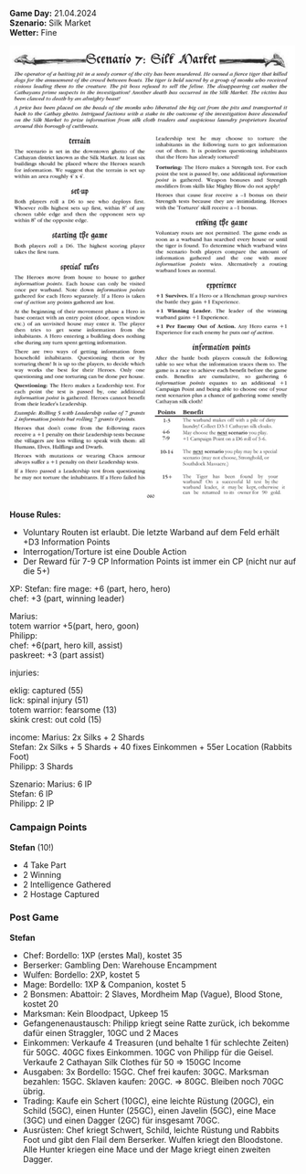 **Game Day:** 21.04.2024  
**Szenario:** Silk Market  
**Wetter:** Fine

<img src="../Pics/Screenshot_20240510_064738_Samsung Notes.jpg" alt="drawing" width="500"/>


**House Rules:**
 - Voluntary Routen ist erlaubt. Die letzte Warband auf dem Feld erhält +D3 Information Points
 - Interrogation/Torture ist eine Double Action
 - Der Reward für 7-9 CP Information Points ist immer ein CP (nicht nur auf die 5+)

XP:
Stefan: 
fire mage: +6 (part, hero, hero)  
chef: +3 (part, winning leader)  

Marius:  
totem warrior +5(part, hero, goon)    
Philipp:  
chef: +6(part, hero kill, assist)  
paskreet: +3 (part assist)  

injuries:

eklig: captured (55)  
lick: spinal injury (51)  
totem warrior: fearsome (13)  
skink crest: out cold (15)  

income:
Marius: 2x Silks + 2 Shards  
Stefan: 2x Silks + 5 Shards  + 40 fixes Einkommen + 55er Location (Rabbits Foot)   
Philipp: 3 Shards  

Szenario:
Marius: 6 IP  
Stefan: 6 IP  
Philipp: 2 IP  

### Campaign Points
**Stefan** (10!)
 - 4 Take Part
 - 2 Winning
 - 2 Intelligence Gathered
 - 2 Hostage Captured



### Post Game
**Stefan**   
 - Chef: Bordello: 1XP (erstes Mal), kostet 35
 - Berserker: Gambling Den: Warehouse Encampment
 - Wulfen: Bordello: 2XP, kostet 5
 - Mage: Bordello: 1XP & Companion, kostet 5
 - 2 Bonsmen: Abattoir: 2 Slaves, Mordheim Map (Vague), Blood Stone, kostet 20
 - Marksman: Kein Bloodpact, Upkeep 15
 - Gefangenenaustausch: Philipp kriegt seine Ratte zurück, ich bekomme dafür einen Straggler, 10GC und 2 Maces
 - Einkommen: Verkaufe 4 Treasuren (und behalte 1 für schlechte Zeiten) für 50GC. 40GC fixes Einkommen. 10GC von Philipp für die Geisel. Verkaufe 2 Cathayan Silk Clothes für 50 => 150GC Income
 - Ausgaben: 3x Bordello: 15GC. Chef frei kaufen: 30GC. Marksman bezahlen: 15GC. Sklaven kaufen: 20GC. => 80GC. Bleiben noch 70GC übrig.
 - Trading: Kaufe ein Schert (10GC), eine leichte Rüstung (20GC), ein Schild (5GC), einen Hunter (25GC), einen Javelin (5GC), eine Mace (3GC) und einen Dagger (2GC) für insgesamt 70GC.
 - Ausrüsten: Chef kriegt Schwert, Schild, leichte Rüstung und Rabbits Foot und gibt den Flail dem Berserker. Wulfen kriegt den Bloodstone. Alle Hunter kriegen eine Mace und der Mage kriegt einen zweiten Dagger.
